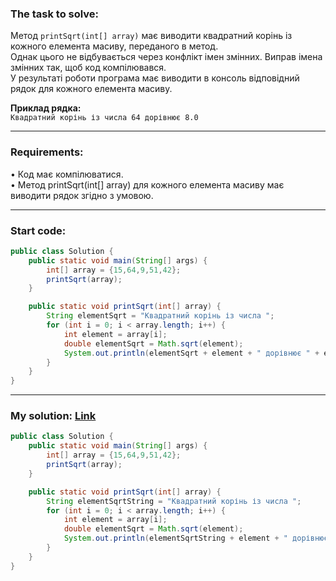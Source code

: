 ### **The task to solve:**  

Метод `printSqrt(int[] array)` має виводити квадратний корінь із кожного елемента масиву, переданого в метод.  
Однак цього не відбувається через конфлікт імен змінних. Виправ імена змінних так, щоб код компілювався.  
У результаті роботи програма має виводити в консоль відповідний рядок для кожного елемента масиву.

**Приклад рядка:**  
`Квадратний корінь із числа 64 дорівнює 8.0`

---

### **Requirements:**  

• Код має компілюватися.  
• Метод printSqrt(int[] array) для кожного елемента масиву має виводити рядок згідно з умовою.

---

### **Start code:**  

```java
public class Solution {
    public static void main(String[] args) {
        int[] array = {15,64,9,51,42};
        printSqrt(array);
    }

    public static void printSqrt(int[] array) {
        String elementSqrt = "Квадратний корінь із числа ";
        for (int i = 0; i < array.length; i++) {
            int element = array[i];
            double elementSqrt = Math.sqrt(element);
            System.out.println(elementSqrt + element + " дорівнює " + elementSqrt);
        }
    }
}
```

---

### **My solution: [Link](./src/Solution.java)**  

```java
public class Solution {
    public static void main(String[] args) {
        int[] array = {15,64,9,51,42};
        printSqrt(array);
    }

    public static void printSqrt(int[] array) {
        String elementSqrtString = "Квадратний корінь із числа ";
        for (int i = 0; i < array.length; i++) {
            int element = array[i];
            double elementSqrt = Math.sqrt(element);
            System.out.println(elementSqrtString + element + " дорівнює " + elementSqrt);
        }
    }
}
```

